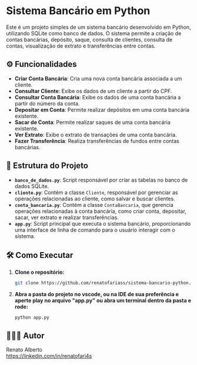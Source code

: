 # Sistema Bancário em Python

Este é um projeto simples de um sistema bancário desenvolvido em Python, utilizando SQLite como banco de dados. O sistema permite a criação de contas bancárias, depósito, saque, consulta de clientes, consulta de contas, visualização de extrato e transferências entre contas.

## ⚙️ Funcionalidades

- **Criar Conta Bancária**: Cria uma nova conta bancária associada a um cliente.
- **Consultar Cliente**: Exibe os dados de um cliente a partir do CPF.
- **Consultar Conta Bancária**: Exibe os dados de uma conta bancária a partir do número da conta.
- **Depositar em Conta**: Permite realizar depósitos em uma conta bancária existente.
- **Sacar de Conta**: Permite realizar saques de uma conta bancária existente.
- **Ver Extrato**: Exibe o extrato de transações de uma conta bancária.
- **Fazer Transferência**: Realiza transferências de fundos entre contas bancárias.

##   📁 Estrutura do Projeto

- **`banco_de_dados.py`**: Script responsável por criar as tabelas no banco de dados SQLite.
- **`cliente.py`**: Contém a classe `Cliente`, responsável por gerenciar as operações relacionadas ao cliente, como salvar e buscar clientes.
- **`conta_bancaria.py`**: Contém a classe `ContaBancaria`, que gerencia operações relacionadas à conta bancária, como criar conta, depositar, sacar, ver extrato e realizar transferências.
- **`app.py`**: Script principal que executa o sistema bancário, proporcionando uma interface de linha de comando para o usuário interagir com o sistema.

## 🛠️ Como Executar

1. **Clone o repositório:**
   ```bash
   git clone https://github.com/renatofariass/sistema-bancario-python.git
   ```
2. **Abra a pasta do projeto no vscode, ou na IDE de sua preferência e aperte play no arquivo "app.py" ou abra um terminal dentro da pasta e rode:**
    ```
    python app.py
    ```

## 👨🏻‍💻 Autor
Renato Alberto  
https://linkedin.com/in/renatofari4s